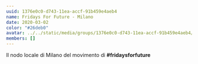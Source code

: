 ```yaml
---
uuid: 1376e0c0-d743-11ea-accf-91b459e4aeb4
name: Fridays For Future - Milano
date: 2020-03-02
color: "#26deb0"
avatar: ../../static/media/groups/1376e0c0-d743-11ea-accf-91b459e4aeb4/download.png
members: []
---
```

Il nodo locale di Milano del movimento di **#fridaysforfuture**